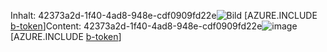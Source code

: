 <span data-ttu-id="57338-101">Inhalt: 42373a2d-1f40-4ad8-948e-cdf0909fd22e![Bild](20827d7b-1dc4-4dc5-90dc-b618e5221ad8.png)
[AZURE.INCLUDE [b-token](588cb31d-96fa-4fab-8648-312b14ce3ce2.md)]</span><span class="sxs-lookup"><span data-stu-id="57338-101">Content: 42373a2d-1f40-4ad8-948e-cdf0909fd22e![image](20827d7b-1dc4-4dc5-90dc-b618e5221ad8.png)
[AZURE.INCLUDE [b-token](588cb31d-96fa-4fab-8648-312b14ce3ce2.md)]</span></span>
